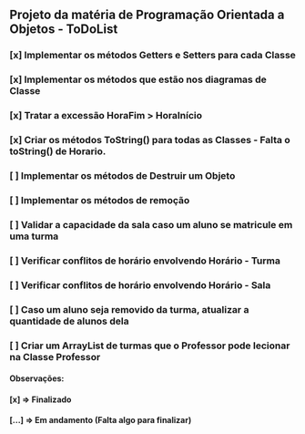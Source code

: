 ## Projeto da matéria de Programação Orientada a Objetos - ToDoList

### [x] Implementar os métodos Getters e Setters para cada Classe
### [x] Implementar os métodos que estão nos diagramas de Classe
### [x] Tratar a excessão HoraFim > HoraInício 
### [x] Criar os métodos ToString() para todas as Classes - Falta o toString() de Horario.
### [ ] Implementar os métodos de Destruir um Objeto
### [ ] Implementar os métodos de remoção
### [ ] Validar a capacidade da sala caso um aluno se matricule em uma turma
### [ ] Verificar conflitos de horário envolvendo Horário - Turma
### [ ] Verificar conflitos de horário envolvendo Horário - Sala
### [ ] Caso um aluno seja removido da turma, atualizar a quantidade de alunos dela
### [ ] Criar um ArrayList de turmas que o Professor pode lecionar na Classe Professor


#### Observações: 
#### [x] => Finalizado 
#### [...] => Em andamento (Falta algo para finalizar)
